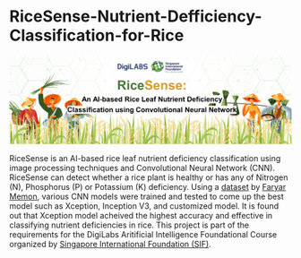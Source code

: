 # RiceSense-Nutrient-Defficiency-Classification-for-Rice
<img src="https://github.com/omaresguerra/RiceSense-Nutrient-Defficiency-Classification-for-Rice/blob/0fca92ce08e971af919b023c6b6aed4bb53c0be1/SIF%20DigiLabs%20Foundational%20Project_Esguerra.png" alt="RiceSense Logo">

RiceSense is an AI-based rice leaf nutrient deficiency classification using image processing techniques and Convolutional Neural Network (CNN). RiceSense can detect whether a rice plant is healthy or has any of Nitrogen (N), Phosphorus (P) or Potassium (K) deficiency. Using a <a href='https://drive.google.com/drive/folders/1kfX8iL_A2MK-XbGqOowDwzDv0PWAO7Y6?usp=drive_link'>dataset</a> by <a href='https://github.com/faryar251/HARN'>Faryar Memon</a>, various CNN models were trained and tested to come up the best model such as Xception, Inception V3, and customized model. It is found out that Xception model acheived the highest accuracy and effective in classifying nutrient deficiencies in rice. This project is part of the requirements for the DigiLabs Aritificial Intelligence Foundational Course organized by <a href='https://www.sif.org.sg/Our-Work/Volunteer-Cooperation/E-volunteering-Programmes/DigiLABS'> Singapore International Foundation (SIF)</a>.
